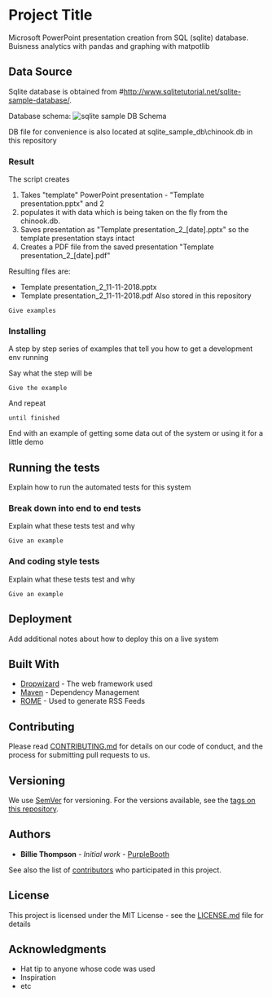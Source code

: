 # Project Title

Microsoft PowerPoint presentation creation from SQL (sqlite) database. Buisness analytics with pandas and graphing with matpotlib

## Data Source

Sqlite database is obtained from #http://www.sqlitetutorial.net/sqlite-sample-database/. 

Database schema: ![sqlite sample DB Schema](http://www.sqlitetutorial.net/wp-content/uploads/2015/11/sqlite-sample-database-color.jpg)

DB file for convenience is also located at sqlite_sample_db\chinook.db in this repository

### Result

The script creates 
1. Takes "template" PowerPoint presentation - "Template presentation.pptx" and 2
2. populates it with data which is being taken on the fly from the chinook.db. 
3. Saves presentation as "Template presentation_2_[date].pptx" so the template presentation stays intact
4. Creates a PDF file from the saved presentation "Template presentation_2_[date].pdf"

Resulting files are: 
- Template presentation_2_11-11-2018.pptx
- Template presentation_2_11-11-2018.pdf
Also stored in this repository


```
Give examples
```

### Installing

A step by step series of examples that tell you how to get a development env running

Say what the step will be

```
Give the example
```

And repeat

```
until finished
```

End with an example of getting some data out of the system or using it for a little demo

## Running the tests

Explain how to run the automated tests for this system

### Break down into end to end tests

Explain what these tests test and why

```
Give an example
```

### And coding style tests

Explain what these tests test and why

```
Give an example
```

## Deployment

Add additional notes about how to deploy this on a live system

## Built With

* [Dropwizard](http://www.dropwizard.io/1.0.2/docs/) - The web framework used
* [Maven](https://maven.apache.org/) - Dependency Management
* [ROME](https://rometools.github.io/rome/) - Used to generate RSS Feeds

## Contributing

Please read [CONTRIBUTING.md](https://gist.github.com/PurpleBooth/b24679402957c63ec426) for details on our code of conduct, and the process for submitting pull requests to us.

## Versioning

We use [SemVer](http://semver.org/) for versioning. For the versions available, see the [tags on this repository](https://github.com/your/project/tags). 

## Authors

* **Billie Thompson** - *Initial work* - [PurpleBooth](https://github.com/PurpleBooth)

See also the list of [contributors](https://github.com/your/project/contributors) who participated in this project.

## License

This project is licensed under the MIT License - see the [LICENSE.md](LICENSE.md) file for details

## Acknowledgments

* Hat tip to anyone whose code was used
* Inspiration
* etc
